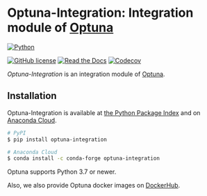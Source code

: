 # Optuna-Integration: Integration module of [Optuna](https://github.com/optuna/optuna)

[![Python](https://img.shields.io/badge/python-3.7%20%7C%203.8%20%7C%203.9%20%7C%203.10%20%7C%203.11-blue)](https://www.python.org)
<!-- [![pypi](https://img.shields.io/pypi/v/optuna.svg)](https://pypi.python.org/pypi/optuna-integration) -->
<!-- [![conda](https://img.shields.io/conda/vn/conda-forge/optuna.svg)](https://anaconda.org/conda-forge/optuna-integration) -->
[![GitHub license](https://img.shields.io/badge/license-MIT-blue.svg)](https://github.com/optuna/optuna-integration)
[![Read the Docs](https://readthedocs.org/projects/optuna/badge/?version=stable)](https://optuna.readthedocs.io/en/stable/)
[![Codecov](https://codecov.io/gh/optuna/optuna-integration/branch/master/graph/badge.svg)](https://codecov.io/gh/gen740/optuna-integration/branch/master)

*Optuna-Integration* is an integration module of [Optuna](https://github.com/optuna/optuna).

## Installation

Optuna-Integration is available at [the Python Package Index](https://pypi.org/project/optuna-integration/) and on [Anaconda Cloud](https://anaconda.org/conda-forge/optuna-integration).

```bash
# PyPI
$ pip install optuna-integration
```

```bash
# Anaconda Cloud
$ conda install -c conda-forge optuna-integration
```

Optuna supports Python 3.7 or newer.

Also, we also provide Optuna docker images on [DockerHub](https://hub.docker.com/r/optuna/optuna).
